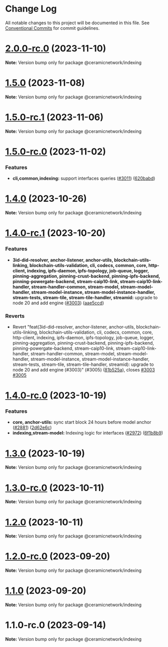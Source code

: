 # Change Log

All notable changes to this project will be documented in this file.
See [Conventional Commits](https://conventionalcommits.org) for commit guidelines.

# [2.0.0-rc.0](/compare/@ceramicnetwork/indexing@1.5.0...@ceramicnetwork/indexing@2.0.0-rc.0) (2023-11-10)

**Note:** Version bump only for package @ceramicnetwork/indexing





# [1.5.0](https://github.com/ceramicnetwork/js-ceramic/compare/@ceramicnetwork/indexing@1.5.0-rc.1...@ceramicnetwork/indexing@1.5.0) (2023-11-08)

**Note:** Version bump only for package @ceramicnetwork/indexing





# [1.5.0-rc.1](https://github.com/ceramicnetwork/js-ceramic/compare/@ceramicnetwork/indexing@1.5.0-rc.0...@ceramicnetwork/indexing@1.5.0-rc.1) (2023-11-06)

**Note:** Version bump only for package @ceramicnetwork/indexing





# [1.5.0-rc.0](https://github.com/ceramicnetwork/js-ceramic/compare/@ceramicnetwork/indexing@1.4.0...@ceramicnetwork/indexing@1.5.0-rc.0) (2023-11-02)


### Features

* **cli,common,indexing:** support interfaces queries ([#3011](https://github.com/ceramicnetwork/js-ceramic/issues/3011)) ([620babd](https://github.com/ceramicnetwork/js-ceramic/commit/620babde2ca913f4571a44a529270b893a1c6668))





# [1.4.0](https://github.com/ceramicnetwork/js-ceramic/compare/@ceramicnetwork/indexing@1.4.0-rc.1...@ceramicnetwork/indexing@1.4.0) (2023-10-26)

**Note:** Version bump only for package @ceramicnetwork/indexing





# [1.4.0-rc.1](https://github.com/ceramicnetwork/js-ceramic/compare/@ceramicnetwork/indexing@1.4.0-rc.0...@ceramicnetwork/indexing@1.4.0-rc.1) (2023-10-20)


### Features

* **3id-did-resolver, anchor-listener, anchor-utils, blockchain-utils-linking, blockchain-utils-validation, cli, codecs, common, core, http-client, indexing, ipfs-daemon, ipfs-topology, job-queue, logger, pinning-aggregation, pinning-crust-backend, pinning-ipfs-backend, pinning-powergate-backend, stream-caip10-link, stream-caip10-link-handler, stream-handler-common, stream-model, stream-model-handler, stream-model-instance, stream-model-instance-handler, stream-tests, stream-tile, stream-tile-handler, streamid:** upgrade to node 20 and add engine ([#3003](https://github.com/ceramicnetwork/js-ceramic/issues/3003)) ([aae5ccd](https://github.com/ceramicnetwork/js-ceramic/commit/aae5ccdcec3009e411098df434a6e29b935b74fd))


### Reverts

* Revert "feat(3id-did-resolver, anchor-listener, anchor-utils, blockchain-utils-linking, blockchain-utils-validation, cli, codecs, common, core, http-client, indexing, ipfs-daemon, ipfs-topology, job-queue, logger, pinning-aggregation, pinning-crust-backend, pinning-ipfs-backend, pinning-powergate-backend, stream-caip10-link, stream-caip10-link-handler, stream-handler-common, stream-model, stream-model-handler, stream-model-instance, stream-model-instance-handler, stream-tests, stream-tile, stream-tile-handler, streamid): upgrade to node 20 and add engine (#3003)" (#3005) ([81b525a](https://github.com/ceramicnetwork/js-ceramic/commit/81b525afbaff04060aa1b6aaed1faf3c5bb8fa81)), closes [#3003](https://github.com/ceramicnetwork/js-ceramic/issues/3003) [#3005](https://github.com/ceramicnetwork/js-ceramic/issues/3005)





# [1.4.0-rc.0](https://github.com/ceramicnetwork/js-ceramic/compare/@ceramicnetwork/indexing@1.3.0...@ceramicnetwork/indexing@1.4.0-rc.0) (2023-10-19)


### Features

* **core, anchor-utils:** sync start block 24 hours before model anchor ([#2881](https://github.com/ceramicnetwork/js-ceramic/issues/2881)) ([2d62e6c](https://github.com/ceramicnetwork/js-ceramic/commit/2d62e6c5bfb95fe44b28af6b76f854c4925a3b73))
* **indexing,stream-model:** Indexing logic for interfaces ([#2972](https://github.com/ceramicnetwork/js-ceramic/issues/2972)) ([6f1b8b9](https://github.com/ceramicnetwork/js-ceramic/commit/6f1b8b9bb03428766b0da2851d2f37e9bc45e5c4))





# [1.3.0](https://github.com/ceramicnetwork/js-ceramic/compare/@ceramicnetwork/indexing@1.3.0-rc.0...@ceramicnetwork/indexing@1.3.0) (2023-10-19)

**Note:** Version bump only for package @ceramicnetwork/indexing





# [1.3.0-rc.0](https://github.com/ceramicnetwork/js-ceramic/compare/@ceramicnetwork/indexing@1.2.0...@ceramicnetwork/indexing@1.3.0-rc.0) (2023-10-11)

**Note:** Version bump only for package @ceramicnetwork/indexing





# [1.2.0](https://github.com/ceramicnetwork/js-ceramic/compare/@ceramicnetwork/indexing@1.2.0-rc.0...@ceramicnetwork/indexing@1.2.0) (2023-10-11)

**Note:** Version bump only for package @ceramicnetwork/indexing





# [1.2.0-rc.0](https://github.com/ceramicnetwork/js-ceramic/compare/@ceramicnetwork/indexing@1.1.0...@ceramicnetwork/indexing@1.2.0-rc.0) (2023-09-20)

**Note:** Version bump only for package @ceramicnetwork/indexing





# [1.1.0](https://github.com/ceramicnetwork/js-ceramic/compare/@ceramicnetwork/indexing@1.1.0-rc.0...@ceramicnetwork/indexing@1.1.0) (2023-09-20)

**Note:** Version bump only for package @ceramicnetwork/indexing





# 1.1.0-rc.0 (2023-09-14)

**Note:** Version bump only for package @ceramicnetwork/indexing
